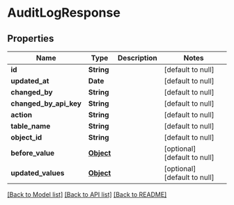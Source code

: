 # AuditLogResponse
## Properties

| Name | Type | Description | Notes |
|------------ | ------------- | ------------- | -------------|
| **id** | **String** |  | [default to null] |
| **updated\_at** | **Date** |  | [default to null] |
| **changed\_by** | **String** |  | [default to null] |
| **changed\_by\_api\_key** | **String** |  | [default to null] |
| **action** | **String** |  | [default to null] |
| **table\_name** | **String** |  | [default to null] |
| **object\_id** | **String** |  | [default to null] |
| **before\_value** | [**Object**](.md) |  | [optional] [default to null] |
| **updated\_values** | [**Object**](.md) |  | [optional] [default to null] |

[[Back to Model list]](../README.md#documentation-for-models) [[Back to API list]](../README.md#documentation-for-api-endpoints) [[Back to README]](../README.md)

